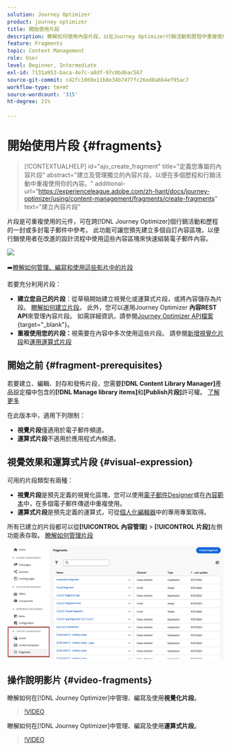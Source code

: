 ```yaml
---
solution: Journey Optimizer
product: journey optimizer
title: 開始使用片段
description: 瞭解如何使用內容片段，以在Journey Optimizer行銷活動和歷程中重複使用內容
feature: Fragments
topic: Content Management
role: User
level: Beginner, Intermediate
exl-id: 7131a953-baca-4e7c-a8df-97c0bd6ac567
source-git-commit: c42fc1069e11b8e34b7477fc26ed8a6b4ef95ac7
workflow-type: tm+mt
source-wordcount: '315'
ht-degree: 21%

---
```


# 開始使用片段 {#fragments}

>[!CONTEXTUALHELP]
>id="ajo_create_fragment"
>title="定義您專屬的內容片段"
>abstract="建立及管理獨立的內容片段，以便在多個歷程和行銷活動中重複使用你的內容。"
>additional-url="https://experienceleague.adobe.com/zh-hant/docs/journey-optimizer/using/content-management/fragments/create-fragments" text="建立內容片段"

片段是可重複使用的元件，可在跨[!DNL Journey Optimizer]個行銷活動和歷程的一封或多封電子郵件中參考。 此功能可讓您預先建立多個自訂內容區塊，以便行銷使用者在改進的設計流程中使用這些內容區塊來快速組裝電子郵件內容。

![](../rn/assets/do-not-localize/fragments.gif)

➡️[瞭解如何管理、編寫和使用這些影片中的片段](#video-fragments)

若要充分利用片段：

* **建立您自己的片段**：從草稿開始建立視覺化或運算式片段，或將內容儲存為片段。 [瞭解如何建立片段](#create-fragments)。 此外，您可以運用Journey Optimizer **內容REST API**&#x200B;來管理內容片段。 如需詳細資訊，請參閱[Journey Optimizer API檔案](https://developer.adobe.com/journey-optimizer-apis/references/content/){target="_blank"}。
* **重複使用您的片段：**&#x200B;視需要在內容中多次使用這些片段。 請參閱[新增視覺化片段](../email/use-visual-fragments.md)和[運用運算式片段](../personalization/use-expression-fragments.md)

## 開始之前 {#fragment-prerequisites}

若要建立、編輯、封存和發佈片段，您需要&#x200B;**[!DNL Content Library Manager]**&#x200B;產品設定檔中包含的&#x200B;**[!DNL Manage library items]**&#x200B;和&#x200B;**[Publish片段]**&#x200B;許可權。 [了解更多](../administration/ootb-product-profiles.md#content-library-manager)

在此版本中，適用下列限制：

* **視覺片段**&#x200B;僅適用於電子郵件頻道。
* **運算式片段**&#x200B;不適用於應用程式內頻道。

## 視覺效果和運算式片段 {#visual-expression}

可用的片段類型有兩種：

* **視覺片段**&#x200B;是預先定義的視覺化區塊，您可以使用[電子郵件Designer](../email/get-started-email-design.md)或在[內容範本](../email/use-email-templates.md)中，在多個電子郵件傳遞中重複使用。
* **運算式片段**&#x200B;是預先定義的運算式，可從[個人化編輯器](../personalization/personalization-build-expressions.md)中的專用專案取得。

所有已建立的片段都可以從&#x200B;**[!UICONTROL 內容管理]** > **[!UICONTROL 片段]**&#x200B;左側功能表存取。 [瞭解如何管理片段](../content-management/manage-fragments.md)

![](assets/fragment-list.png)

## 操作說明影片 {#video-fragments}

瞭解如何在[!DNL Journey Optimizer]中管理、編寫及使用&#x200B;**視覺化片段**。

>[!VIDEO](https://video.tv.adobe.com/v/3419932/?quality=12)

瞭解如何在[!DNL Journey Optimizer]中管理、編寫及使用&#x200B;**運算式片段**。

>[!VIDEO](https://video.tv.adobe.com/v/3424587/?quality=12)
